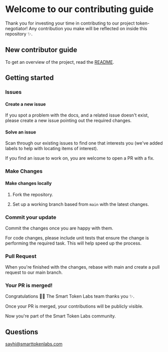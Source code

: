 # Welcome to our contributing guide <!-- omit in toc -->

Thank you for investing your time in contributing to our project token-negotiator! Any contribution you make will be reflected on inside this repository :sparkles:. 

## New contributor guide

To get an overview of the project, read the [README](README.md). 

## Getting started

### Issues

#### Create a new issue

If you spot a problem with the docs, and a related issue doesn't exist, please create a new issue pointing out the required changes.

#### Solve an issue

Scan through our existing issues to find one that interests you (we've added labels to help with locating items of interest).

If you find an issue to work on, you are welcome to open a PR with a fix.

### Make Changes

#### Make changes locally

1. Fork the repository.

2. Set up a working branch based from `main` with the latest changes.

### Commit your update

Commit the changes once you are happy with them.

For code changes, please include unit tests that ensure the change is performing the required task. This will help speed up the process.

### Pull Request

When you're finished with the changes, rebase with main and create a pull request to our main branch.

### Your PR is merged!

Congratulations :tada::tada: The Smart Token Labs team thanks you :sparkles:. 

Once your PR is merged, your contributions will be publicly visible.

Now you're part of the Smart Token Labs community.

## Questions

sayhi@smarttokenlabs.com
